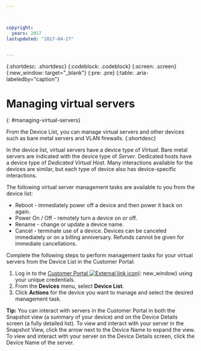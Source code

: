 ```yaml
---



copyright:
  years: 2017
lastupdated: "2017-04-27"


---
```


{:shortdesc: .shortdesc}
{:codeblock: .codeblock}
{:screen: .screen}
{:new_window: target="_blank"}
{:pre: .pre}
{:table: .aria-labeledby="caption"}


# Managing virtual servers
{: #managing-virtual-servers}

From the Device List, you can manage virtual servers and other devices such as bare metal servers and VLAN firewalls.
{:shortdesc}

In the device list, virtual servers have a device type of *Virtual*. Bare metal servers are indicated with the device type of *Server*. Dedicated hosts have a device type of *Dedicated Virtual Host*. Many interactions available for the devices are similar, but each type of device also has device-specific interactions.

The following virtual server management tasks are available to you from the device list:
* Reboot -  immediately power off a device and then power it back on again.
* Power On / Off - remotely turn a device on or off.
* Rename - change or update a device name.
* Cancel - terminate use of a device. Devices can be canceled immediately or on a billing anniversary. Refunds cannot be given for immediate cancellations.

Complete the following steps to perform management tasks for your virtual servers from the Device List in the Customer Portal:  
1. Log in to the [Customer Portal ![External link icon](../icons/launch-glyph.svg "External link icon")](https://control.softlayer.com/){: new_window} using your unique credentials. 
2. From the **Devices** menu, select **Device List**.
3. Click **Actions** for the device you want to manage and select the desired management task.

**Tip:** You can interact with servers in the Customer Portal in both the Snapshot view (a summary of your device) and on the Device Details screen (a fully detailed list). To view and interact with your server in the Snapshot View, click the arrow next to the Device Name to expand the view. To view and interact with your server on the Device Details screen, click the Device Name of the server.
